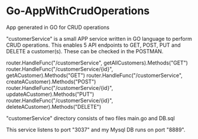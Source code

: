 # Go-AppWithCrudOperations
App generated in GO for CRUD operations

"customerService" is a small APP service written in GO language to perform CRUD operations. This enables 5 API endpoints to GET, POST, PUT and DELETE a customer(s). These can be checked in the POSTMAN.

  router.HandleFunc("/customerService", getAllCustomers).Methods("GET")
	router.HandleFunc("/customerService/{id}", getACustomer).Methods("GET")
	router.HandleFunc("/customerService", createACustomer).Methods("POST")
	router.HandleFunc("/customerService/{id}", updateACustomer).Methods("PUT")
	router.HandleFunc("/customerService/{id}", deleteACustomer).Methods("DELETE")
  
"customerService" directory consists of two files main.go and DB.sql

This service listens to port "3037" and my Mysql DB runs on port "8889".
